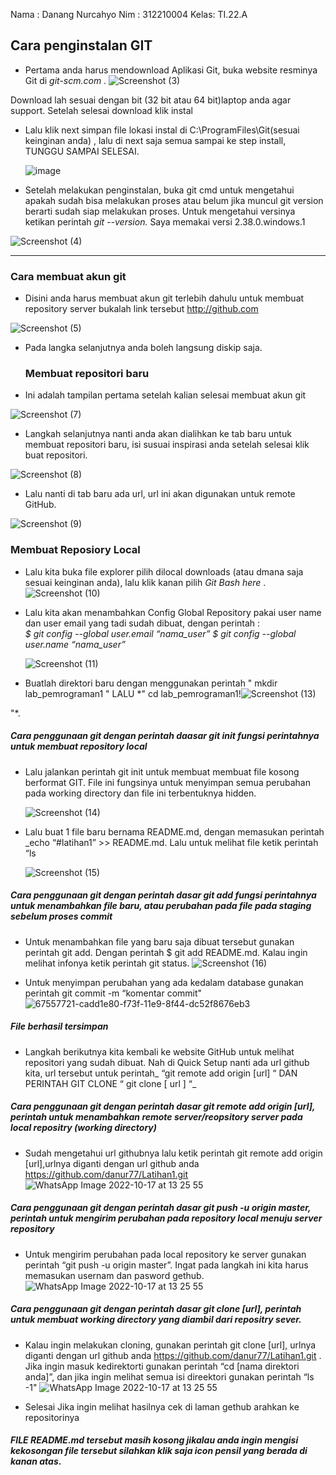 Nama : Danang Nurcahyo
Nim  : 312210004
Kelas: TI.22.A
## Cara penginstalan GIT

  - Pertama anda harus mendownload Aplikasi  Git, buka website resminya Git  di *git-scm.com* .
  ![Screenshot (3)](https://user-images.githubusercontent.com/115677839/196096657-25f9b66a-089d-4231-9f4e-9083a9cbd9f6.png)

  Download lah sesuai dengan bit (32 bit atau 64 bit)laptop anda agar support. Setelah selesai download klik instal
- Lalu klik next simpan file lokasi instal di C:\ProgramFiles\Git(sesuai keinginan anda) , lalu di next saja semua sampai ke step install, TUNGGU SAMPAI SELESAI.

  ![image](https://user-images.githubusercontent.com/56957725/67549597-d8d67380-f72e-11e9-9387-456db6ca1fb8.png)

- Setelah melakukan penginstalan, buka git cmd  untuk mengetahui apakah sudah bisa melakukan proses atau belum jika muncul git version berarti sudah siap melakukan proses. Untuk mengetahui versinya ketikan perintah *git --version.*  Saya memakai versi 2.38.0.windows.1

![Screenshot (4)](https://user-images.githubusercontent.com/115677839/196096776-1921280c-fae1-42e1-ac2a-7dddf6bcfadb.png)


--------------------------------------------------------------------------------------------------------------------------------------------------------------------------------------------------------------------------------------------------------------
### Cara membuat akun git
- Disini anda harus membuat akun git terlebih dahulu  untuk membuat repository server bukalah link tersebut http://github.com

![Screenshot (5)](https://user-images.githubusercontent.com/115677839/196096958-4a97f262-8a06-4ed4-a686-df302ec39bd4.png)


- Pada langka selanjutnya anda boleh langsung diskip saja.
   
  ### Membuat repositori baru

- Ini adalah tampilan pertama setelah kalian selesai membuat akun git

![Screenshot (7)](https://user-images.githubusercontent.com/115677839/196097223-0a8398c1-b49f-4633-8a51-6c85c18804ca.png)


- Langkah selanjutnya nanti anda akan dialihkan ke tab baru untuk membuat repositori baru, isi susuai inspirasi anda setelah selesai klik buat repositori. 

![Screenshot (8)](https://user-images.githubusercontent.com/115677839/196097537-cd438618-cf8b-48f4-8095-b8c6deed1447.png)


-  Lalu nanti di tab baru ada url, url ini akan digunakan untuk remote GitHub.

![Screenshot (9)](https://user-images.githubusercontent.com/115677839/196098443-2e52b51e-6689-4396-b913-2e51c24b5af9.png)


### Membuat Reposiory Local

- Lalu kita buka file explorer pilih dilocal downloads (atau dmana saja sesuai keinginan anda), lalu klik kanan pilih *Git Bash here* .
![Screenshot (10)](https://user-images.githubusercontent.com/115677839/196099545-1e2829a1-f59b-447c-90a7-fec521725d26.png)



- Lalu kita akan menambahkan Config Global Repository  pakai user name dan user email yang tadi sudah dibuat, dengan perintah : 	
      *$ git config --global user.email “nama_user”*
      *$ git config --global user.name “nama_user”*

  ![Screenshot (11)](https://user-images.githubusercontent.com/115677839/196100175-af4cc83f-2831-49ff-90e2-7b934b967862.png)



- Buatlah direktori baru dengan menggunakan perintah " mkdir lab_pemrograman1 "  LALU *" cd lab_pemrograman1!![Screenshot (13)](https://user-images.githubusercontent.com/115677839/196101974-c223ad3a-aa76-4791-b25a-a047f1eaea3f.png)

 "*.

 ##### Cara penggunaan git dengan perintah daasar git init fungsi  perintahnya  untuk membuat repository local 

- Lalu jalankan perintah git init untuk membuat membuat file kosong berformat GIT. File ini fungsinya untuk menyimpan semua perubahan pada working directory dan file ini terbentuknya hidden.
 
  ![Screenshot (14)](https://user-images.githubusercontent.com/115677839/196102152-d98e5c7f-6b7b-452f-94fd-5d158f14e172.png)



-  Lalu buat 1 file baru bernama README.md, dengan memasukan perintah _echo “#latihan1” >> README.md. Lalu untuk melihat file ketik perintah “ls 

   ![Screenshot (15)](https://user-images.githubusercontent.com/115677839/196102564-1af9d46b-9ffb-434b-8898-b3c1a6e1aa9b.png)


 ##### Cara penggunaan git dengan perintah dasar git add  fungsi perintahnya untuk menambahkan file baru, atau perubahan pada file pada staging sebelum proses commit
- Untuk menambahkan file yang baru saja dibuat tersebut gunakan perintah git add. Dengan perintah $ git add README.md. Kalau ingin melihat infonya ketik perintah git status.
 ![Screenshot (16)](https://user-images.githubusercontent.com/115677839/196103191-bf0a864c-ddfd-411e-8e11-aec17febe18e.png)



- Untuk menyimpan perubahan yang ada kedalam database gunakan perintah git commit -m “komentar commit"
  ![67557721-cadd1e80-f73f-11e9-8f44-dc52f8676eb3](https://user-images.githubusercontent.com/115677959/195979372-25d6dfbd-f125-4b89-9d0a-d4d48f5efc75.png)

##### *File berhasil tersimpan*

-  Langkah berikutnya kita kembali ke website GitHub untuk melihat repositori yang sudah dibuat.
Nah di Quick Setup nanti ada url github kita, url tersebut untuk perintah_ “git remote add origin [url] “ DAN PERINTAH GIT CLONE “ git clone [ url ] “_

 ##### Cara penggunaan git dengan perintah dasar  git remote add origin [url], perintah untuk menambahkan remote server/reopsitory server pada local repositry (working directory)

- Sudah mengetahui url githubnya lalu ketik perintah git remote add origin [url],urlnya diganti dengan url github anda https://github.com/danur77/Latihan1.git
   ![WhatsApp Image 2022-10-17 at 13 25 55](https://user-images.githubusercontent.com/115677839/196104407-f40dd858-de75-4dd7-bbbd-72daac3ab291.jpeg)


 ##### Cara penggunaan git dengan perintah dasar git push -u origin master, perintah untuk mengirim perubahan pada repository local menuju server repository

- Untuk  mengirim perubahan pada local repository ke server gunakan perintah “git push -u origin master”. Ingat pada langkah ini kita harus memasukan usernam dan pasword gethub.
  ![WhatsApp Image 2022-10-17 at 13 25 55](https://user-images.githubusercontent.com/115677839/196104531-4dcc5107-6a9d-4659-b49a-6181ede56206.jpeg)


 ##### Cara penggunaan git dengan perintah dasar  git clone [url], perintah untuk membuat working directory yang diambil dari repositry sever.

- Kalau ingin melakukan cloning, gunakan perintah git clone [url], urlnya diganti dengan url github anda https://github.com/danur77/Latihan1.git . Jika ingin masuk kedirektorti gunakan perintah “cd [nama direktori anda]”, dan jika ingin melihat semua isi direektori gunakan perintah “ls -1"
  ![WhatsApp Image 2022-10-17 at 13 25 55](https://user-images.githubusercontent.com/115677839/196104674-6df80109-4469-4773-8f11-6ebd721ba54b.jpeg)


-  Selesai Jika ingin melihat hasilnya cek di  laman gethub arahkan ke repositorinya
  
#### *FILE README.md tersebut masih kosong jikalau anda ingin mengisi kekosongan file tersebut silahkan klik saja icon pensil yang berada di kanan atas*.

